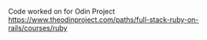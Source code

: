 Code worked on for Odin Project 
https://www.theodinproject.com/paths/full-stack-ruby-on-rails/courses/ruby
